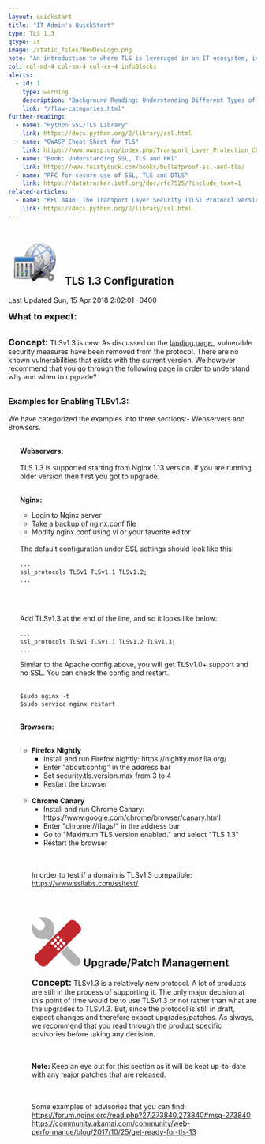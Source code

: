 ```yaml
---
layout: quickstart
title: "IT Admin's QuickStart"
type: TLS 1.3
qtype: it
image: /static_files/NewDevLogo.png
note: "An introduction to where TLS is leveraged in an IT ecosystem, including where configuration files and pertinent security controls live on a system."
col: col-md-4 col-sm-4 col-xs-4 infoBlocks
alerts:
  - id: 1
    type: warning
    description: "Background Reading: Understanding Different Types of Problems in Crypto."
    link: "/flaw-categories.html"
further-reading:
  - name: "Python SSL/TLS Library"
    link: https://docs.python.org/2/library/ssl.html
  - name: "OWASP Cheat Sheet for TLS"
    link: https://www.owasp.org/index.php/Transport_Layer_Protection_Cheat_Sheet
  - name: "Book: Understanding SSL, TLS and PKI"
    link: https://www.feistyduck.com/books/bulletproof-ssl-and-tls/
  - name: "RFC for secure use of SSL, TLS and DTLS"
    link: https://datatracker.ietf.org/doc/rfc7525/?include_text=1
related-articles:
  - name: "RFC 8446: The Transport Layer Security (TLS) Protocol Version 1.3"
    link: https://docs.python.org/2/library/ssl.html
---
```

<p id="GeneralTLSInfo">

<h2> <img src="/static_files/configuration.jpg" style="width:110px;height:100px;" /> TLS 1.3 Configuration </h2>

 <div class="timestamp">
    <p><span>Last Updated Sun, 15 Apr 2018 2:02:01 -0400</span></p>
  </div>

<font size="4"><strong>What to expect:</strong></font><br /> <br />

<font size="4"><strong>Concept:</strong></font> TLSv1.3 is new. As discussed on the <a href="tls/articles/cryptographic_protocols/tls/tls_1_3.html">landing page </a>, vulnerable security measures have been removed from the protocol. There are no known vulnerabilities that exists with the current version. We however recommend that you go through the following page in order to understand why and when to upgrade?
<br /> <br />

<font size="3"><strong>Examples for Enabling TLSv1.3:</strong></font> <br />
<br />We have categorized the examples into three sections:- Webservers and Browsers. <br />
<br />
<ul>

<strong>Webservers: </strong> <br /> <br />
TLS 1.3 is supported starting from Nginx 1.13 version. If you are running older version then first you got to upgrade.
<br /><br />

<strong> Nginx: </strong> <br />
<ul>
<li>Login to Nginx server</li>
<li>Take a backup of nginx.conf file</li>
<li>Modify nginx.conf using vi or your favorite editor</li>
</ul>

<br />
The default configuration under SSL settings should look like this:
<pre>
<code>...
ssl_protocols TLSv1 TLSv1.1 TLSv1.2;
...</code>
</pre> <br /> <br />

Add TLSv1.3 at the end of the line, and so it looks like below:
<pre>
<code>...
ssl_protocols TLSv1 TLSv1.1 TLSv1.2 TLSv1.3;
...</code>
</pre>

Similar to the Apache config above, you will get TLSv1.0+ support and no SSL. You can check the config and restart.
<pre>
<code>
$sudo nginx -t
$sudo service nginx restart
</code>
</pre>

<strong>Browsers: </strong> <br /> <br />

<ul>
<li>
<strong>Firefox Nightly</strong> <br />
<ul>
<li>Install and run Firefox nightly: https://nightly.mozilla.org/</li>
<li>Enter "about:config" in the address bar</li>
<li>Set security.tls.version.max from 3 to 4</li>
<li>Restart the browser</li>
</ul>
</li> <br />

<li>
<strong>Chrome Canary</strong> <br />
<ul>
<li>Install and run Chrome Canary: https://www.google.com/chrome/browser/canary.html </li>
<li>Enter "chrome://flags/" in the address bar </li>
<li>Go to "Maximum TLS version enabled." and select "TLS 1.3" </li>
<li>Restart the browser </li>
</ul>
</li> <br /> <br />

In order to test if a domain is TLSv1.3 compatible: https://www.ssllabs.com/ssltest/

<br />


<h2> <img src="/static_files/patch.png" style="width:100px;height:100px;" /> Upgrade/Patch Management </h2>

<font size="4"><strong>Concept:</strong></font> TLSv1.3 is a relatively new protocol. A lot of products are still in the process of supporting it. The only major decision at this point of time would be to use TLSv1.3 or not rather than what are the upgrades to TLSv1.3. But, since the protocol is still in draft, expect changes and therefore expect upgrades/patches. As always, we recommend that you read through the product specific advisories
before taking any decision.

<br /> <br /> <strong> Note: </strong>
Keep an eye out for this section as it will be kept up-to-date with any major patches that are released.

<br /> <br />
Some examples of advisories that you can find: <br />
<a href="https://forum.nginx.org/read.php?27,273840,273840#msg-273840">https://forum.nginx.org/read.php?27,273840,273840#msg-273840</a> <br />
<a href="https://community.akamai.com/community/web-performance/blog/2017/10/25/get-ready-for-tls-13">https://community.akamai.com/community/web-performance/blog/2017/10/25/get-ready-for-tls-13</a>

